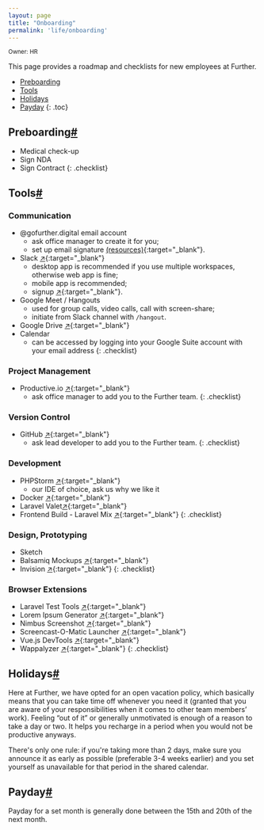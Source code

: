 ```yaml
---
layout: page
title: "Onboarding"
permalink: 'life/onboarding'
---
```

<small class="owner">Owner: HR</small>

This page provides a roadmap and checklists for new employees at Further.

- [Preboarding](#preboarding)
- [Tools](#tools)
- [Holidays](#holidays)
- [Payday](#payday)
{: .toc}

## Preboarding[#](#pre-onboarding)
- Medical check-up
- Sign NDA
- Sign Contract
{: .checklist}

## Tools[#](#tools)

### Communication
- @gofurther.digital email account
    - ask office manager to create it for you;
    - set up email signature [(resources)](http://bit.ly/2K7FsR6){:target="_blank"}.
- Slack [&#x2197;](https://slack.com){:target="_blank"}
    - desktop app is recommended if you use multiple workspaces, otherwise web app is fine;
    - mobile app is recommended;
    - signup [&#x2197;](https://goteamfurther.slack.com/signup){:target="_blank"}.
- Google Meet / Hangouts
    - used for group calls, video calls, call with screen-share;
    - initiate from Slack channel with ```/hangout```.
- Google Drive [&#x2197;](drive.google.com){:target="_blank"}
- Calendar
    - can be accessed by logging into your Google Suite account with your email address
{: .checklist}

### Project Management
- Productive.io [&#x2197;](https://productive.io){:target="_blank"} 
    - ask office manager to add you to the Further team.
{: .checklist}

### Version Control
- GitHub [&#x2197;](https://github.com/join){:target="_blank"} 
    - ask lead developer to add you to the Further team.
{: .checklist}

### Development
- PHPStorm [&#x2197;](https://www.jetbrains.com/phpstorm/){:target="_blank"}
    - our IDE of choice, ask us why we like it
- Docker [&#x2197;](https://www.docker.com/community-edition#/download){:target="_blank"}
- Laravel Valet[&#x2197;](https://laravel.com/docs/master/valet){:target="_blank"}
- Frontend Build - Laravel Mix [&#x2197;](https://github.com/JeffreyWay/laravel-mix){:target="_blank"}
{: .checklist}
    
### Design, Prototyping
- Sketch
- Balsamiq Mockups [&#x2197;](https://balsamiq.com/products/){:target="_blank"}
- Invision [&#x2197;](https://www.invisionapp.com){:target="_blank"}
{: .checklist}

### Browser Extensions
- Laravel Test Tools [&#x2197;](https://chrome.google.com/webstore/detail/laravel-testtools/ddieaepnbjhgcbddafciempnibnfnakl){:target="_blank"}
- Lorem Ipsum Generator [&#x2197;](https://chrome.google.com/webstore/detail/lorem-ipsum-generator-def/mcdcbjjoakogbcopinefncmkcamnfkdb){:target="_blank"}
- Nimbus Screenshot [&#x2197;](https://chrome.google.com/webstore/detail/nimbus-screenshot-screen/bpconcjcammlapcogcnnelfmaeghhagj){:target="_blank"}
- Screencast-O-Matic Launcher [&#x2197;](https://chrome.google.com/webstore/detail/screencast-o-matic-launch/eefedolmcildfckjamddopaplfiiankl){:target="_blank"}
- Vue.js DevTools [&#x2197;](https://chrome.google.com/webstore/detail/vuejs-devtools/nhdogjmejiglipccpnnnanhbledajbpd){:target="_blank"}
- Wappalyzer [&#x2197;](https://chrome.google.com/webstore/detail/wappalyzer/gppongmhjkpfnbhagpmjfkannfbllamg){:target="_blank"}
{: .checklist}

## Holidays[#](#holidays)
Here at Further, we have opted for an open vacation policy, which basically means that you can take time off whenever you need it (granted that you are aware of your responsibilities when it comes to other team members’ work). Feeling “out of it” or generally unmotivated is enough of a reason to take a day or two. It helps you recharge in a period when you would not be productive anyways.

There's only one rule: if you're taking more than 2 days, make sure you announce it as early as possible (preferable 3-4 weeks earlier) and you set yourself as unavailable for that period in the shared calendar.

## Payday[#](#payday)
Payday for a set month is generally done between the 15th and 20th of the next month.
